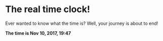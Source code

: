 # The real time clock!

Ever wanted to know what the time is? Well, your journey is about to end!

**The time is Nov 10, 2017, 19:47**